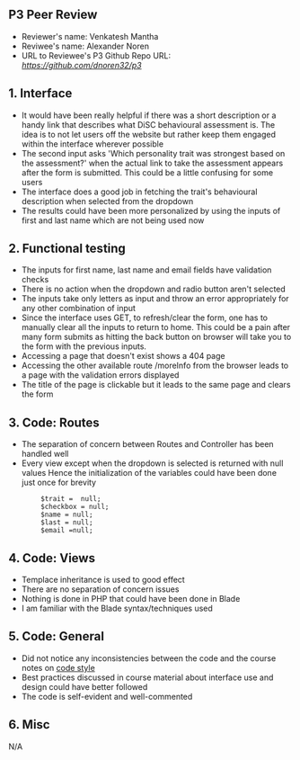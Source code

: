 ## P3 Peer Review

+ Reviewer's name: Venkatesh Mantha
+ Reviwee's name: Alexander Noren
+ URL to Reviewee's P3 Github Repo URL: *<https://github.com/dnoren32/p3>*

## 1. Interface

+ It would have been really helpful if there was a short description or a handy link that describes what DiSC behavioural assessment is.
The idea is to not let users off the website but rather keep them engaged within the interface wherever possible
+ The second input asks 'Which personality trait was strongest based on the assessment?' when the actual link to take the assessment appears after the form is submitted. This could be a little confusing for some users
+ The interface does a good job in fetching the trait's behavioural description when selected from the dropdown
+ The results could have been more personalized by using the inputs of first and last name which are not being used now


## 2. Functional testing

+ The inputs for first name, last name and email fields have validation checks
+ There is no action when the dropdown and radio button aren't selected
+ The inputs take only letters as input and throw an error appropriately for any other combination of input
+ Since the interface uses GET, to refresh/clear the form, one has to manually clear all the inputs to return to home. This could be a pain after many form submits as hitting the back button on browser will take you to the form with the previous inputs.
+ Accessing a page that doesn't exist shows a 404 page
+ Accessing the other available route /moreInfo from the browser leads to a page with the validation errors displayed
+ The title of the page is clickable but it leads to the same page and clears the form


## 3. Code: Routes

+ The separation of concern between Routes and Controller has been handled well
+ Every view except when the dropdown is selected is returned with null values
Hence the initialization of the variables could have been done just once for brevity
```
        $trait =  null;
        $checkbox = null;
        $name = null;
        $last = null;
        $email =null;
```

## 4. Code: Views

+ Templace inheritance is used to good effect
+ There are no separation of concern issues
+ Nothing is done in PHP that could have been done in Blade
+ I am familiar with the Blade syntax/techniques used

## 5. Code: General

+ Did not notice any inconsistencies between the code and the course notes on [code style](https://github.com/susanBuck/dwa15-fall2018/blob/master/misc/code-style.md)
+ Best practices discussed in course material about interface use and design could have better followed
+ The code is self-evident and well-commented


## 6. Misc
N/A